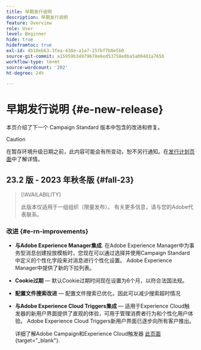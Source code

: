 ```yaml
---
title: 早期发行说明
description: 早期发行说明
feature: Overview
role: User
level: Beginner
hide: true
hidefromtoc: true
exl-id: 4b10eb63-3fea-438e-a1a7-25fbf7b0e5b0
source-git-commit: a15959b34979678e6ed53758e0ba5a00401a765b
workflow-type: tm+mt
source-wordcount: '202'
ht-degree: 24%

---
```



# 早期发行说明 {#e-new-release}

本页介绍了下一个 Campaign Standard 版本中包含的改进和修复。

>[!CAUTION]
>
> 在暂存环境升级日期之前，此内容可能会有所变动，恕不另行通知。在[发行计划页面](../../rn/using/release-planning.md)中了解详情。

## 23.2 版 - 2023 年秋冬版 {#fall-23}

>[!AVAILABILITY]
>
>此版本仅适用于一组组织（限量发布）。 有关更多信息，请与您的Adobe代表联系。

### 改进 {#e-rn-improvements}

* **与Adobe Experience Manager集成**. 在Adobe Experience Manager中为事务型消息创建投放模板时，您现在可以通过选择并使用Campaign Standard中定义的个性化字段来对消息进行个性化设置。 Adobe Experience Manager中提供了新的下拉列表。

* **Cookie过期**  — 默认Cookie过期时间现在设置为6个月，以符合法国法规。

* **配置文件搜索改进**  — 配置文件搜索已优化，因此可以减少搜索超时情况

* **与Adobe Experience Cloud Triggers集成**  — 适用于Experience Cloud触发器的新用户界面提供了直观的体验，可用于管理消费者行为和个性化用户体验。 Adobe Experience Cloud Triggers新用户界面已逐步向所有客户推出。

  详细了解Adobe Campaign和Experience Cloud触发器 [此页面](https://experienceleague.adobe.com/docs/experience-cloud/triggers/overview.html){target="_blank"}.

